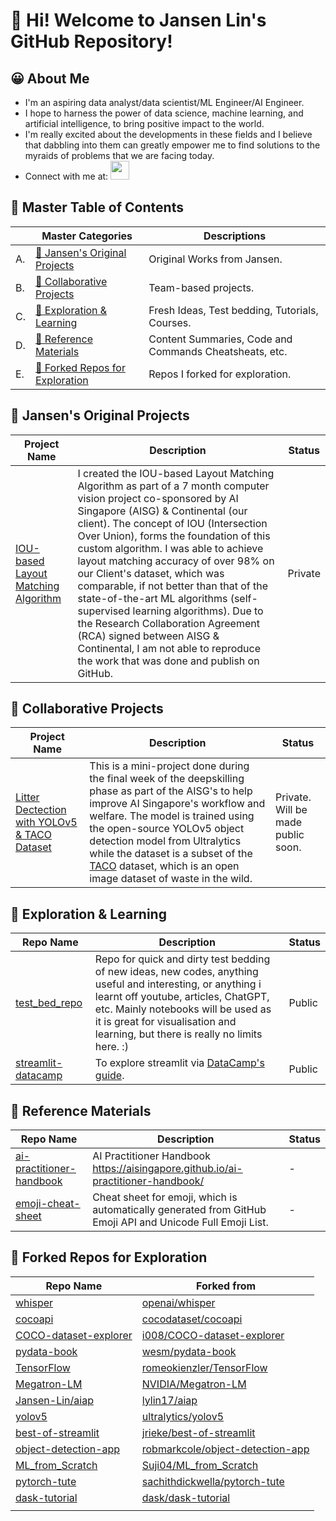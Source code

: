 # 👋 __Hi! Welcome to Jansen Lin's GitHub Repository!__

## 😀 About Me

- I'm an aspiring data analyst/data scientist/ML Engineer/AI Engineer.
- I hope to harness the power of data science, machine learning, and artificial intelligence, to bring positive impact to the world.
- I'm really excited about the developments in these fields and I believe that dabbling into them can greatly empower me to find solutions to the myraids of problems that we are facing today.
- Connect with me at:
    </a>
    <a href="https://www.linkedin.com/in/jansen-lin-jx/">
    <img height="30" src="https://user-images.githubusercontent.com/46517096/166973395-19676cd8-f8ec-4abf-83ff-da8243505b82.png"/>
    </a>
    <!-- <a href="https://medium.com/@linjansen91">
    <img height="40" src="https://user-images.githubusercontent.com/46517096/166973962-d05d145a-b6a0-4643-bd3d-5ac845679367.png"/>
    </a> -->


## 📔 Master Table of Contents

|<!-- --> |Master Categories | Descriptions | 
|-|-|-|
|A.|[🧠 Jansen's Original Projects](#🧠-jansens-original-projects)| Original Works from Jansen. |
|B.|[🤝 Collaborative Projects](#🤝-collaborative-projects)| Team-based projects. |
|C.|[🔎 Exploration & Learning](#🔎-exploration--learning)| Fresh Ideas, Test bedding, Tutorials, Courses. |
|D.|[📑 Reference Materials](#📑-reference-materials)| Content Summaries, Code and Commands Cheatsheats, etc. |
|E.|[🧭 Forked Repos for Exploration](#🧭-forked-repos-for-exploration)| Repos I forked for exploration. |


## 🧠 Jansen's Original Projects

|Project Name|Description|Status|
|---------|----------|------|
|[IOU-based Layout Matching Algorithm](https://github.com/Jansen-Lin/layout-matching-algo)| I created the IOU-based Layout Matching Algorithm as part of a 7 month computer vision project co-sponsored by AI Singapore (AISG) & Continental (our client). The concept of IOU (Intersection Over Union), forms the foundation of this custom algorithm. I was able to achieve layout matching accuracy of over 98% on our Client's dataset, which was comparable, if not better than that of the state-of-the-art ML algorithms (self-supervised learning algorithms). Due to the Research Collaboration Agreement (RCA) signed between AISG & Continental, I am not able to reproduce the work that was done and publish on GitHub. <br>| Private |

## 🤝 Collaborative Projects

|Project Name|Description|Status|
|---------|----------|------|
|[Litter Dectection with YOLOv5 & TACO Dataset](https://github.com/Jansen-Lin/aiap-team1-litter-detection)| This is a mini-project done during the final week of the deepskilling phase as part of the AISG's to help improve AI Singapore's workflow and welfare. The model is trained using the open-source YOLOv5 object detection model from Ultralytics while the dataset is a subset of the [TACO](http://tacodataset.org/) dataset, which is an open image dataset of waste in the wild. | Private. Will be made public soon.|


## 🔎 Exploration & Learning

|Repo Name|Description|Status|
|---------|-----------|------|
|[test_bed_repo](https://github.com/Jansen-Lin/test_bed_repo)|Repo for quick and dirty test bedding of new ideas, new codes, anything useful and interesting, or anything i learnt off youtube, articles, ChatGPT, etc. Mainly notebooks will be used as it is great for visualisation and learning, but there is really no limits here. :) | Public |
|[streamlit-datacamp](https://github.com/Jansen-Lin/streamlit-datacamp)|To explore streamlit via [DataCamp's guide](https://www.datacamp.com/tutorial/streamlit). | Public |

## 📑 Reference Materials

|Repo Name|Description|Status|
|---------|-----------|------|
|[ai-practitioner-handbook](https://github.com/Jansen-Lin/ai-practitioner-handbook/tree/main)|AI Practitioner Handbook <br>https://aisingapore.github.io/ai-practitioner-handbook/|-|
|[emoji-cheat-sheet](https://github.com/ikatyang/emoji-cheat-sheet/blob/master/README.md#face-affection)|Cheat sheet for emoji, which is automatically generated from GitHub Emoji API and Unicode Full Emoji List.|-|

## 🧭 Forked Repos for Exploration

|Repo Name|Forked from|
|---------|-----------|
|[whisper](https://github.com/Jansen-Lin/whisper)|[openai/whisper](https://github.com/openai/whisper)|
|[cocoapi](https://github.com/Jansen-Lin/cocoapi)|[cocodataset/cocoapi](https://github.com/cocodataset/cocoapi)|
|[COCO-dataset-explorer](https://github.com/Jansen-Lin/COCO-dataset-explorer)|[i008/COCO-dataset-explorer](https://github.com/i008/COCO-dataset-explorer)|
|[pydata-book](https://github.com/Jansen-Lin/pydata-book)|[wesm/pydata-book](https://github.com/wesm/pydata-book)|
|[TensorFlow](https://github.com/Jansen-Lin/TensorFlow)|[romeokienzler/TensorFlow](https://github.com/romeokienzler/TensorFlow)|
|[Megatron-LM](https://github.com/Jansen-Lin/Megatron-LM)|[NVIDIA/Megatron-LM](https://github.com/NVIDIA/Megatron-LM)|
|[Jansen-Lin/aiap](https://github.com/Jansen-Lin/aiap)|[lylin17/aiap](https://github.com/lylin17/aiap)|
|[yolov5](https://github.com/Jansen-Lin/yolov5)|[ultralytics/yolov5](https://github.com/ultralytics/yolov5)|
|[best-of-streamlit](https://github.com/Jansen-Lin/best-of-streamlit)|[jrieke/best-of-streamlit](https://github.com/jrieke/best-of-streamlit)|
|[object-detection-app](https://github.com/Jansen-Lin/object-detection-app)|[robmarkcole/object-detection-app](https://github.com/robmarkcole/object-detection-app)|
|[ML_from_Scratch](https://github.com/Jansen-Lin/ML_from_Scratch)|[Suji04/ML_from_Scratch](https://github.com/Suji04/ML_from_Scratch)|
|[pytorch-tute](https://github.com/Jansen-Lin/pytorch-tute)|[sachithdickwella/pytorch-tute](https://github.com/sachithdickwella/pytorch-tute)|
|[dask-tutorial](https://github.com/Jansen-Lin/dask-tutorial)|[dask/dask-tutorial](https://github.com/dask/dask-tutorial)|
|[]()|[]()|


<!-- ## Data Analytics / Data Science / Machine Learning / Artificial Intelligence


## Environmental


## Finance -->



